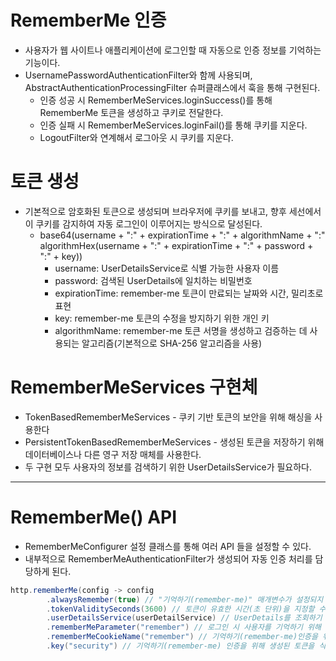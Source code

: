 # RememberMe 인증
* 사용자가 웹 사이트나 애플리케이션에 로그인할 때 자동으로 인증 정보를 기억하는 기능이다.
* UsernamePasswordAuthenticationFilter와 함께 사용되며, AbstractAuthenticationProcessingFilter 슈퍼클래스에서 훅을 통해 구현된다.
  * 인증 성공 시 RememberMeServices.loginSuccess()를 통해 RememberMe 토큰을 생성하고 쿠키로 전달한다.
  * 인증 실패 시 RememberMeServices.loginFail()를 통해 쿠키를 지운다.
  * LogoutFilter와 연계해서 로그아웃 시 쿠키를 지운다.

# 토큰 생성
* 기본적으로 암호화된 토큰으로 생성되며 브라우저에 쿠키를 보내고, 향후 세선에서 이 쿠키를 감지하여 자동 로그인이 이루어지는 방식으로 달성된다.
  * base64(username + ":" + expirationTime + ":" + algorithmName + ":" algorithmHex(username + ":" + expirationTime + ":" + password + ":" + key))
    * username: UserDetailsService로 식별 가능한 사용자 이름
    * password: 검색된 UserDetails에 일치하는 비밀번호
    * expirationTime: remember-me 토큰이 만료되는 날짜와 시간, 밀리초로 표현
    * key: remember-me 토큰의 수정을 방지하기 위한 개인 키
    * algorithmName: remember-me 토큰 서명을 생성하고 검증하는 데 사용되는 알고리즘(기본적으로 SHA-256 알고리즘을 사용)

# RememberMeServices 구현체
* TokenBasedRememberMeServices - 쿠키 기반 토큰의 보안을 위해 해싱을 사용한다
* PersistentTokenBasedRememberMeServices - 생성된 토큰을 저장하기 위해 데이터베이스나 다른 영구 저장 매체를 사용한다.
* 두 구현 모두 사용자의 정보를 검색하기 위한 UserDetailsService가 필요하다.

---

# RememberMe() API
* RememberMeConfigurer 설정 클래스를 통해 여러 API 들을 설정할 수 있다.
* 내부적으로 RememberMeAuthenticationFilter가 생성되어 자동 인증 처리를 담당하게 된다.

```Java
http.rememberMe(config -> config
        .alwaysRemember(true) // "기억하기(remember-me)" 매개변수가 설정되지 않았을 때도 쿠키가 항상 생성되어야 하는지에 대한 여부를 나타낸다.
        .tokenValiditySeconds(3600) // 토큰이 유효한 시간(초 단위)을 지정할 수 있다.
        .userDetailsService(userDetailService) // UserDetails를 조회하기 위해 사용되는 UserDetailsService를 지정한다.
        .rememberMeParameter("remember") // 로그인 시 사용자를 기억하기 위해 사용되는 HTTP 매개변수이며 기본값은 'remember-me'이다.
        .rememberMeCookieName("remember") // 기억하기(remember-me)인증을 위한 토큰을 저장하는 쿠키 이름이며 기본값은 'remember-me'이다.
        .key("security") // 기억하기(remember-me) 인증을 위해 생성된 토큰을 식별하는 키를 설정한다.
```